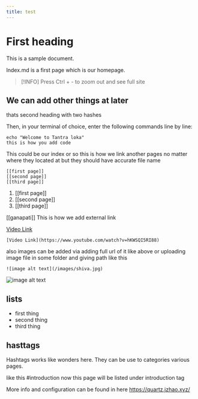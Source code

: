 ```yaml
---
title: test
---
```


# First heading

This is a sample document.

Index.md is a first page which is our homepage.

>[!INFO]
>Press Ctrl + - to zoom out and see full site

## We can add other things at later

thats second heading with two hashes

Then, in your terminal of choice, enter the following commands line by line:

```shell
echo "Welcome to Tantra loka"
this is how you add code
```

This could be our index or so
this is how we link another pages no matter where they located at but they should have accurate file name
```
[[first page]]
[[second page]]
[[third page]]
```

1. [[first page]]
2. [[second page]]
3. [[third page]]


[[ganapati]]
This is how we add external link

[Video Link](https://www.youtube.com/watch?v=hKWSQI5RI88)

```
[Video Link](https://www.youtube.com/watch?v=hKWSQI5RI88)
```

also images can be added via adding full url of it like above or uploading image file in some folder and giving path like this
```
![image alt text](/images/shiva.jpg)
```
![image alt text](/images/shiva.jpg)


## lists

- first thing
- second thing
- third thing

## hasttags

Hashtags works like wonders here.
They can be use to categories various pages.

like this #introduction
now this page will be listed under introduction tag

More info and configuration can be found in here
https://quartz.jzhao.xyz/
